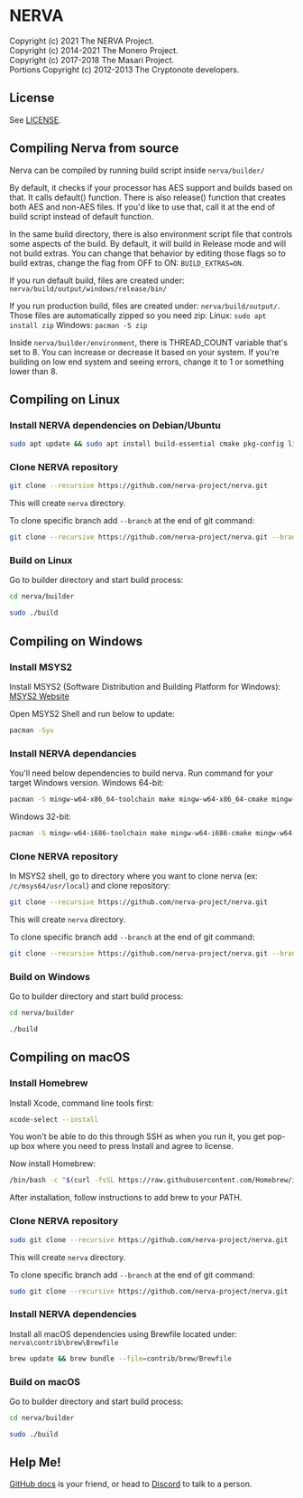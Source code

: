 # NERVA

Copyright (c) 2021 The NERVA Project.   
Copyright (c) 2014-2021 The Monero Project.   
Copyright (c) 2017-2018 The Masari Project.   
Portions Copyright (c) 2012-2013 The Cryptonote developers.



## License 

See [LICENSE](LICENSE). 



## Compiling Nerva from source 
Nerva can be compiled by running build script inside `nerva/builder/` 

By default, it checks if your processor has AES support and builds based on that.  It calls default() function.  There is also release() function that creates both AES and non-AES files.  If you'd like to use that, call it at the end of build script instead of default function. 

In the same build directory, there is also environment script file that controls some aspects of the build.  By default, it will build in Release mode and will not build extras.  You can change that behavior by editing those flags so to build extras, change the flag from OFF to ON: `BUILD_EXTRAS=ON`. 

If you run default build, files are created under: `nerva/build/output/windows/release/bin/` 

If you run production build, files are created under: `nerva/build/output/`. Those files are automatically zipped so you need zip: 
Linux: `sudo apt install zip` 
Windows: `pacman -S zip` 

Inside `nerva/builder/environment`, there is THREAD_COUNT variable that's set to 8.  You can increase or decrease it based on your system.  If you're building on low end system and seeing errors, change it to 1 or something lower than 8. 



## Compiling on Linux 

### Install NERVA dependencies on Debian/Ubuntu 
```bash
sudo apt update && sudo apt install build-essential cmake pkg-config libboost-all-dev libssl-dev libzmq3-dev libpgm-dev libunbound-dev libsodium-dev git
```

### Clone NERVA repository 
```bash
git clone --recursive https://github.com/nerva-project/nerva.git
```
This will create `nerva` directory. 

To clone specific branch add `--branch` at the end of git command: 
```bash
git clone --recursive https://github.com/nerva-project/nerva.git --branch your-branch-name
```

### Build on Linux 
Go to builder directory and start build process: 
```bash
cd nerva/builder
```
```bash
sudo ./build
```



## Compiling on Windows 

### Install MSYS2 
Install MSYS2 (Software Distribution and Building Platform for Windows): 
[MSYS2 Website][msys2-link]

Open MSYS2 Shell and run below to update: 
```bash
pacman -Syu
```

### Install NERVA dependancies 
You'll need below dependencies to build nerva.  Run command for your target Windows version. 
Windows 64-bit:
```bash
pacman -S mingw-w64-x86_64-toolchain make mingw-w64-x86_64-cmake mingw-w64-x86_64-boost mingw-w64-x86_64-openssl mingw-w64-x86_64-zeromq mingw-w64-x86_64-libsodium mingw-w64-x86_64-hidapi mingw-w64-x86_64-unbound git
```

Windows 32-bit: 
```bash
pacman -S mingw-w64-i686-toolchain make mingw-w64-i686-cmake mingw-w64-i686-boost mingw-w64-i686-openssl mingw-w64-i686-zeromq mingw-w64-i686-libsodium mingw-w64-i686-hidapi mingw-w64-i686-unbound git
```

### Clone NERVA repository 
In MSYS2 shell, go to directory where you want to clone nerva (ex: `/c/msys64/usr/local`) and clone repository: 
```bash
git clone --recursive https://github.com/nerva-project/nerva.git
```
This will create `nerva` directory. 

To clone specific branch add `--branch` at the end of git command: 
```bash
git clone --recursive https://github.com/nerva-project/nerva.git --branch your-branch-name
```

### Build on Windows 
Go to builder directory and start build process: 
```bash
cd nerva/builder
```
```bash
./build
```



## Compiling on macOS 

### Install Homebrew 
Install Xcode, command line tools first: 
```bash
xcode-select --install
```
You won't be able to do this through SSH as when you run it, you get pop-up box where you need to press Install and agree to license. 

Now install Homebrew: 
```bash
/bin/bash -c "$(curl -fsSL https://raw.githubusercontent.com/Homebrew/install/master/install.sh)"
```
After installation, follow instructions to add brew to your PATH. 

### Clone NERVA repository 
```bash
sudo git clone --recursive https://github.com/nerva-project/nerva.git
```
This will create `nerva` directory. 

To clone specific branch add `--branch` at the end of git command: 
```bash
sudo git clone --recursive https://github.com/nerva-project/nerva.git --branch your-branch-name
```

### Install NERVA dependencies 
Install all macOS dependencies using Brewfile located under: 
`nerva\contrib\brew\Brewfile` 

```bash
brew update && brew bundle --file=contrib/brew/Brewfile
```

### Build on macOS 
Go to builder directory and start build process: 
```bash
cd nerva/builder
```
```bash
sudo ./build
```



## Help Me! 

[GitHub docs][nerva-docs-link] is your friend, or head to [Discord][nerva-discord-link] to talk to a person. 



<!-- Reference links -->
[nerva-discord-link]: https://discord.gg/jsdbEns
[nerva-docs-link]: https://docs.nerva.one
[msys2-link]: https://www.msys2.org
